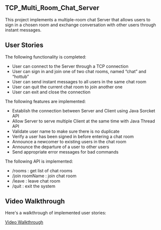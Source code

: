 ## TCP_Multi_Room_Chat_Server

This project implements a multiple-room chat Server that allows users to sign in a chosen room and exchange conversation with other users through instant messages.

## User Stories

The following functionality is completed:

* User can connect to the Server through a TCP connection
* User can sign in and join one of two chat rooms, named “chat” and “hottub”
* User can send instant messages to all users in the same chat room
* User can quit the current chat room to join another one
* User can exit and close the connection

The following features are implemented:

* Establish the connection between Server and Client using Java Sorcket API
* Allow Server to serve multiple Client at the same time with Java Thread API
* Validate user name to make sure there is no duplicate
* Verify a user has been signed in before entering a chat room
* Announce a newcomer to existing users in the chat room
* Announce the departure of a user to other users
* Send appropriate error messages for bad commands

The following API is implemented:

* /rooms						: get list of chat rooms
* /join roomName				: join chat room 
* /leave						: leave chat room
* /quit						    : exit the system

## Video Walkthrough 

Here's a walkthrough of implemented user stories:

[Video Walkthrough](https://giphy.com/gifs/l2SpXUjpklyXLmj7y?status=200/)





